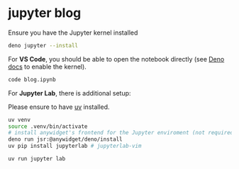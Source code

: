 # jupyter blog


Ensure you have the Jupyter kernel installed

```sh
deno jupyter --install
```

For **VS Code**, you should be able to open the notebook directly (see [Deno docs](https://docs.deno.com/runtime/reference/cli/jupyter/) to enable the kernel).

```sh
code blog.ipynb
```

For **Jupyter Lab**, there is additional setup:

Please ensure to have [uv](https://github.com/astral-sh/uv) installed.

```sh
uv venv
source .venv/bin/activate
# install anywidget's frontend for the Jupyter enviroment (not required for VS Code)
deno run jsr:@anywidget/deno/install
uv pip install jupyterlab # jupyterlab-vim
```

```sh
uv run jupyter lab
```
